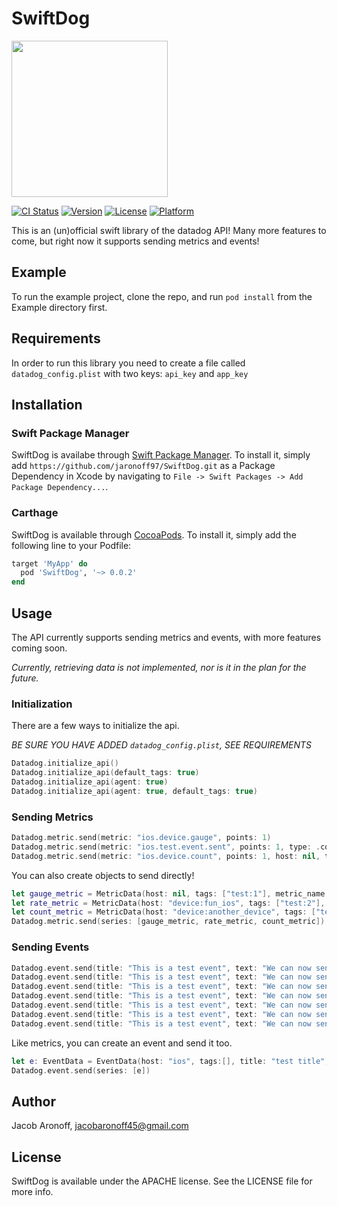 # SwiftDog

<img src="https://github.com/jaronoff97/SwiftDog/blob/master/bits-swift-lightbg.svg" width="250">

[![CI Status](https://travis-ci.org/jaronoff97/SwiftDog.svg?branch=master)](https://travis-ci.org/jaronoff97/SwiftDog)
[![Version](https://img.shields.io/cocoapods/v/SwiftDog.svg?style=flat)](https://cocoapods.org/pods/SwiftDog)
[![License](https://img.shields.io/cocoapods/l/SwiftDog.svg?style=flat)](https://cocoapods.org/pods/SwiftDog)
[![Platform](https://img.shields.io/cocoapods/p/SwiftDog.svg?style=flat)](https://cocoapods.org/pods/SwiftDog)

This is an (un)official swift library of the datadog API! Many more features to come, but right now it supports sending metrics and events!

## Example

To run the example project, clone the repo, and run `pod install` from the Example directory first.

## Requirements

In order to run this library you need to create a file called `datadog_config.plist` with two keys: `api_key` and `app_key`

## Installation

### Swift Package Manager

SwiftDog is availabe through [Swift Package Manager](https://swift.org/package-manager/). To install
it, simply add `https://github.com/jaronoff97/SwiftDog.git` as a Package Dependency in Xcode by navigating
to `File -> Swift Packages -> Add Package Dependency...`.

### Carthage

SwiftDog is available through [CocoaPods](https://cocoapods.org). To install
it, simply add the following line to your Podfile:

```ruby
target 'MyApp' do
  pod 'SwiftDog', '~> 0.0.2'
end
```

## Usage

The API currently supports sending metrics and events, with more features coming soon. 

*Currently, retrieving data is not implemented, nor is it in the plan for the future.* 

### Initialization

There are a few ways to initialize the api.

*BE SURE YOU HAVE ADDED `datadog_config.plist`, SEE REQUIREMENTS*
```swift
Datadog.initialize_api()
Datadog.initialize_api(default_tags: true)
Datadog.initialize_api(agent: true)
Datadog.initialize_api(agent: true, default_tags: true)
```

### Sending Metrics
```swift
Datadog.metric.send(metric: "ios.device.gauge", points: 1)
Datadog.metric.send(metric: "ios.test.event.sent", points: 1, type: .count(1))
Datadog.metric.send(metric: "ios.device.count", points: 1, host: nil, tags: ["device:test_device"], type: .count(1))
```

You can also create objects to send directly!
```swift
let gauge_metric = MetricData(host: nil, tags: ["test:1"], metric_name:"test.metric1", type: MetricData.MetricType.gauge, points: [DataPoint(timestamp: TimeInterval(1525377826.2537289), value: 1)])
let rate_metric = MetricData(host: "device:fun_ios", tags: ["test:2"], metric_name:"test.metric2", type: MetricData.MetricType.rate(10), points: [DataPoint(timestamp: TimeInterval(1525377828.2537289), value: 2)])
let count_metric = MetricData(host: "device:another_device", tags: ["test:3"], metric_name:"test.metric3", type: MetricData.MetricType.count(100), points: [DataPoint(timestamp: TimeInterval(1525377820.2537289), value: 3)])
Datadog.metric.send(series: [gauge_metric, rate_metric, count_metric])
```

### Sending Events
```swift
Datadog.event.send(title: "This is a test event", text: "We can now send events from an iOS device!")
Datadog.event.send(title: "This is a test event", text: "We can now send events from an iOS device!", tags: ["method:hello"])
Datadog.event.send(title: "This is a test event", text: "We can now send events from an iOS device!", tags: ["method:hello"], date_happened: Data.currentDate())
Datadog.event.send(title: "This is a test event", text: "We can now send events from an iOS device!", tags: ["method:hello"], date_happened: Data.currentDate(), priority: .low)
Datadog.event.send(title: "This is a test event", text: "We can now send events from an iOS device!", tags: ["method:hello"], date_happened: Data.currentDate(), priority: .normal, alert_type: .error)
Datadog.event.send(title: "This is a test event", text: "We can now send events from an iOS device!", tags: ["method:hello"], date_happened: Data.currentDate(), priority: .normal, alert_type: .error, aggregation_key: "host")
Datadog.event.send(title: "This is a test event", text: "We can now send events from an iOS device!", tags: ["method:hello"], date_happened: Data.currentDate(), priority: .normal, alert_type: .error, aggregation_key: "host", source_type_name: "mobile")
```

Like metrics, you can create an event and send it too.
```swift
let e: EventData = EventData(host: "ios", tags:[], title: "test title", text: "test text", date_happened: 1525412871, priority: .normal, alert_type: .info, aggregation_key: nil, source_type_name: nil)
Datadog.event.send(series: [e])
```

## Author

Jacob Aronoff, jacobaronoff45@gmail.com

## License

SwiftDog is available under the APACHE license. See the LICENSE file for more info.



